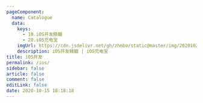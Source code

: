 ```yaml
---
pageComponent:
  name: Catalogue
  data:
    keys:
      - 10.iOS开发精髓
      - 20.iOS充电宝
    imgUrl: https://cdn.jsdelivr.net/gh/zhmbo/static@master/img/20201023121737.png
    description: iOS开发精髓 | iOS充电宝
title: iOS开发
permalink: /ios/
sidebar: false
article: false
comment: false
editLink: false
date: 2020-10-15 18:18:18
---
```

